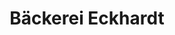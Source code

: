 ---
title: "Bäckerei Eckhardt"
url: /bad-berleburg/baeckerei-eckhardt-edertalstrasse/
shop: Bäckerei
---